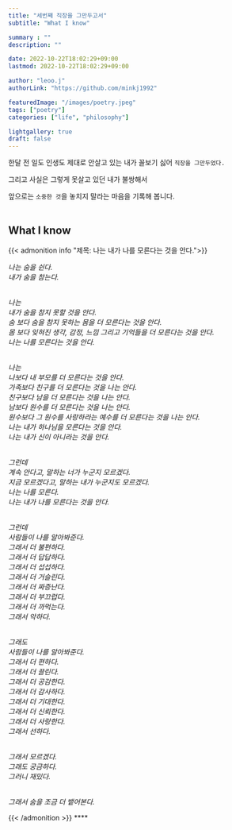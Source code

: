 ```yaml
---
title: "세번째 직장을 그만두고서"
subtitle: "What I know"

summary : ""
description: ""

date: 2022-10-22T18:02:29+09:00
lastmod: 2022-10-22T18:02:29+09:00

author: "leoo.j"
authorLink: "https://github.com/minkj1992"

featuredImage: "/images/poetry.jpeg"
tags: ["poetry"]
categories: ["life", "philosophy"]

lightgallery: true
draft: false
---
```


한달 전 일도 인생도 제대로 안살고 있는 내가 꼴보기 싫어 `직장을 그만두었다.`
<!--more-->
그리고 사실은 그렇게 못살고 있던 내가 불쌍해서<br/>
<!--more-->
앞으로는 `소중한 것`을 놓치지 말라는 마음을 기록해 봅니다.<br/>
<br />

## What I know

{{< admonition info "제목: 나는 내가 나를 모른다는 것을 안다.">}}
<p><i>
나는 숨을 쉰다.<br/>
내가 숨을 참는다.<br/>
</i></p><p><i>
<br/>
나는<br/>
내가 숨을 참지 못할 것을 안다.<br/>
숨 보다 숨을 참지 못하는 몸을 더 모른다는 것을 안다.<br/>
몸 보다 잊혀진 생각, 감정, 느낌 그리고 기억들을 더 모른다는 것을 안다.<br/>
나는 나를 모른다는 것을  안다.<br/>
</i></p><p><i>
<br/>
나는<br/>
나보다  내 부모를 더 모른다는 것을 안다.<br/>
가족보다  친구를 더 모른다는 것을  나는 안다.<br/>
친구보다  남을 더 모른다는 것을  나는 안다.<br/>
남보다  원수를 더 모른다는 것을  나는 안다.<br/>
원수보다  그 원수를 사랑하라는 예수를 더 모른다는 것을  나는 안다.<br/>
나는  내가 하나님을 모른다는 것을  안다.<br/>
나는  내가 신이 아니라는 것을  안다.<br/>
</i></p><p><i>
<br/>
그런데<br/>
계속 안다고, 말하는 너가 누군지 모르겠다.<br/>
지금 모르겠다고, 말하는 내가 누군지도 모르겠다.<br/>
나는 나를 모른다.<br/>
나는 내가 나를 모른다는 것을 안다.<br/>
</i></p><p><i>
<br/>
그런데<br/>
사람들이 나를 알아봐준다.<br/>
그래서 더 불편하다.<br/>
그래서 더 답답하다.<br/>
그래서 더 섭섭하다.<br/>
그래서 더 거슬린다.<br/>
그래서 더 짜증난다.<br/>
그래서 더 부끄럽다.<br/>
그래서 더 까먹는다.<br/>
그래서 악하다.<br/>
</i></p><p><i>
<br/>
그래도<br/>
사람들이 나를 알아봐준다.<br/>
그래서 더 편하다.<br/>
그래서 더 끌린다.<br/>
그래서 더 공감한다.<br/>
그래서 더 감사하다.<br/>
그래서 더 기대한다.<br/>
그래서 더 신뢰한다.<br/>
그래서 더 사랑한다.<br/>
그래서 선하다.<br/>
</i></p><p><i>
<br/>
그래서 모르겠다.<br/>
그래도 궁금하다.<br/>
그러니 재밌다.<br/>
</i></p><p><i>
<br/>
그래서 숨을 조금 더 뱉어본다.<br/>
</i></p>
{{< /admonition >}}
****
